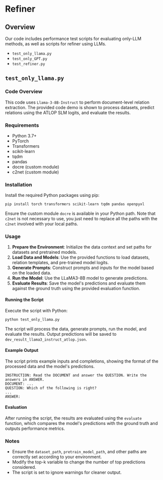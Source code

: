 # Refiner

## Overview

Our code includes performance test scripts for evaluating only-LLM methods, as well as scripts for refiner using LLMs.
* `test_only_llama.py`
* `test_only_GPT.py`
* `test_refiner.py`

## `test_only_llama.py`

### Code Overview

This code uses `Llama-3-8B-Instruct` to perform document-level relation extraction. The provided code demo is shown to process datasets, predict relations using the ATLOP SLM logits, and evaluate the results.

### Requirements

* Python 3.7+
* PyTorch
* Transformers
* scikit-learn
* tqdm
* pandas
* docre (custom module)
* c2net (custom module)

### Installation

Install the required Python packages using pip:

```bash
pip install torch transformers scikit-learn tqdm pandas openpyxl
```

Ensure the custom module `docre` is available in your Python path.
Note that `c2net` is not necessary to use, you just need to replace all the paths with the `c2net` involved with your local paths.

### Usage

1. **Prepare the Environment**: Initialize the data context and set paths for datasets and pretrained models.
2. **Load Data and Models**: Use the provided functions to load datasets, relation templates, and pre-trained model logits.
3. **Generate Prompts**: Construct prompts and inputs for the model based on the loaded data.
4. **Run the Model**: Use the LLaMA3-8B model to generate predictions.
5. **Evaluate Results**: Save the model's predictions and evaluate them against the ground truth using the provided evaluation function.

#### Running the Script

Execute the script with Python:

```bash
python test_only_llama.py
```

The script will process the data, generate prompts, run the model, and evaluate the results. Output predictions will be saved to `dev_result_llama3_instruct_atlop.json`.

#### Example Output

The script prints example inputs and completions, showing the format of the processed data and the model's predictions.

```plaintext
INSTRUCTION: Read the DOCUMENT and answer the QUESTION. Write the answers in ANSWER.
DOCUMENT: ...
QUESTION: Which of the following is right?
...
ANSWER: 
```

#### Evaluation

After running the script, the results are evaluated using the `evaluate` function, which compares the model's predictions with the ground truth and outputs performance metrics.

### Notes

- Ensure the `dataset_path`, `pretrain_model_path`, and other paths are correctly set according to your environment.
- Modify the top-k variable to change the number of top predictions considered.
- The script is set to ignore warnings for cleaner output.
  
